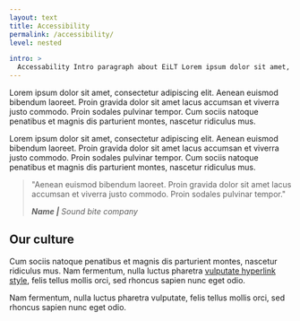 ```yaml
---
layout: text
title: Accessibility
permalink: /accessibility/
level: nested

intro: >
  Accessability Intro paragraph about EiLT Lorem ipsum dolor sit amet, consectetur adipiscing elit. Aenean euismod bibendum laoreet. Proin gravida dolor sit amet lacus accumsan et viverra justo commodo. Proin sodales pulvinar tempor.
---
```


Lorem ipsum dolor sit amet, consectetur adipiscing elit. Aenean euismod bibendum laoreet. Proin gravida dolor sit amet lacus accumsan et viverra justo commodo. Proin sodales pulvinar tempor. Cum sociis natoque penatibus et magnis dis parturient montes, nascetur ridiculus mus.

Lorem ipsum dolor sit amet, consectetur adipiscing elit. Aenean euismod bibendum laoreet. Proin gravida dolor sit amet lacus accumsan et viverra justo commodo. Proin sodales pulvinar tempor. Cum sociis natoque penatibus et magnis dis parturient montes, nascetur ridiculus mus.

>"Aenean euismod bibendum laoreet. Proin gravida dolor sit amet lacus accumsan et viverra justo commodo. Proin sodales pulvinar tempor."
>
><cite>__Name |__ Sound bite company</cite>

## Our culture
Cum sociis natoque penatibus et magnis dis parturient montes, nascetur ridiculus mus. Nam fermentum, nulla luctus pharetra [vulputate hyperlink style](#), felis tellus mollis orci, sed rhoncus sapien nunc eget odio.

Nam fermentum, nulla luctus pharetra vulputate, felis tellus mollis orci, sed rhoncus sapien nunc eget odio.
